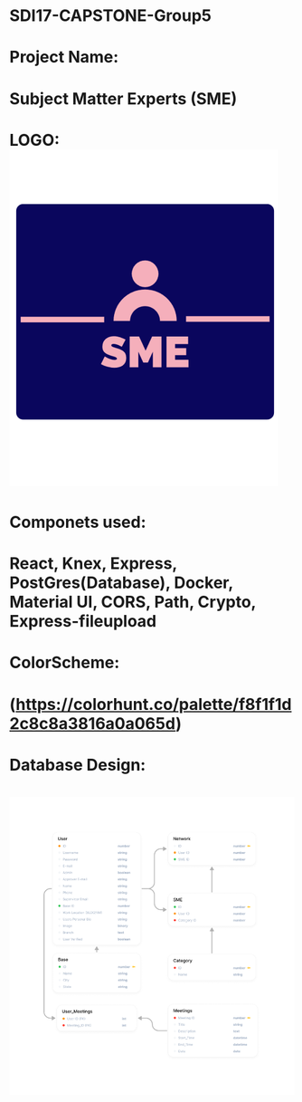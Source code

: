 # SDI17-CAPSTONE-Group5

# Project Name:
# Subject Matter Experts (SME)

# LOGO: ![Alt text](Logo_background_purp.png)

# Componets used:
# React, Knex, Express, PostGres(Database), Docker, Material UI, CORS, Path, Crypto, Express-fileupload

# ColorScheme: 
# (https://colorhunt.co/palette/f8f1f1d2c8c8a3816a0a065d)

# Database Design:
# ![Alt text](<Database ERD.png>)

